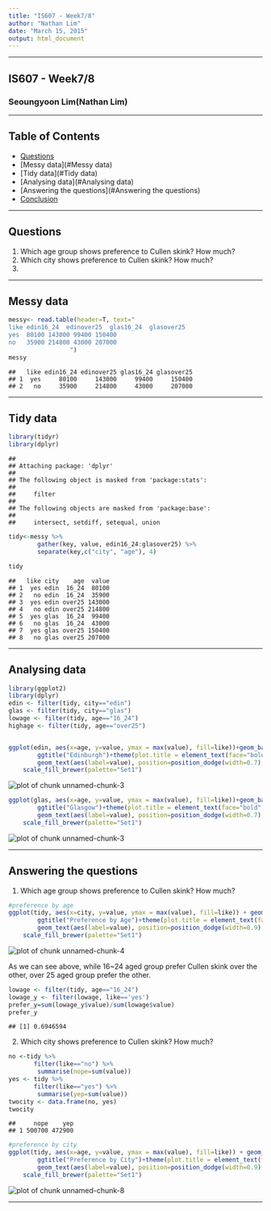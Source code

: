 ```yaml
---
title: "IS607 - Week7/8"
author: "Nathan Lim"
date: "March 15, 2015"
output: html_document
---
```


* * *
## IS607 - Week7/8
### Seoungyoon Lim(Nathan Lim)

* * *

## Table of Contents
* [Questions](#Questions)
* [Messy data](#Messy data)
* [Tidy data](#Tidy data)
* [Analysing data](#Analysing data)
* [Answering the questions](#Answering the questions)
* [Conclusion](#Conclusion)

* * *

## <a name="Questions"></a>Questions

1. Which age group shows preference to Cullen skink? How much?
2. Which city shows preference to Cullen skink? How much?
3.


* * *


## <a name="Messy data"></a>Messy data

```r
messy<- read.table(header=T, text="
like edin16_24  edinover25  glas16_24  glasover25
yes  80100 143000 99400 150400
no   35900 214800 43000 207000
                 ")
messy
```

```
##   like edin16_24 edinover25 glas16_24 glasover25
## 1  yes     80100     143000     99400     150400
## 2   no     35900     214800     43000     207000
```

* * *

## <a name="Tidy data"></a>Tidy data

```r
library(tidyr)
library(dplyr)
```

```
## 
## Attaching package: 'dplyr'
## 
## The following object is masked from 'package:stats':
## 
##     filter
## 
## The following objects are masked from 'package:base':
## 
##     intersect, setdiff, setequal, union
```

```r
tidy<-messy %>%
        gather(key, value, edin16_24:glasover25) %>%
        separate(key,c("city", "age"), 4) 

tidy
```

```
##   like city    age  value
## 1  yes edin  16_24  80100
## 2   no edin  16_24  35900
## 3  yes edin over25 143000
## 4   no edin over25 214800
## 5  yes glas  16_24  99400
## 6   no glas  16_24  43000
## 7  yes glas over25 150400
## 8   no glas over25 207000
```

* * *

## <a name="Analysing data"></a>Analysing data



```r
library(ggplot2)
library(dplyr)
edin <- filter(tidy, city=="edin")
glas <- filter(tidy, city=="glas")
lowage <- filter(tidy, age=="16_24")
highage <- filter(tidy, age=="over25")


ggplot(edin, aes(x=age, y=value, ymax = max(value), fill=like))+geom_bar(width=0.7,stat="identity", position="dodge",colour="black") + 
        ggtitle("Edinburgh")+theme(plot.title = element_text(face="bold", size=20))+
        geom_text(aes(label=value), position=position_dodge(width=0.7), vjust=-0.25)+ 
    scale_fill_brewer(palette="Set1")
```

![plot of chunk unnamed-chunk-3](figure/unnamed-chunk-3-1.png) 

```r
ggplot(glas, aes(x=age, y=value, ymax = max(value), fill=like))+geom_bar(width=0.7,stat="identity", position="dodge",colour="black") + 
        ggtitle("Glasgow")+theme(plot.title = element_text(face="bold", size=20))+
        geom_text(aes(label=value), position=position_dodge(width=0.7), vjust=-0.25)+ 
    scale_fill_brewer(palette="Set1")
```

![plot of chunk unnamed-chunk-3](figure/unnamed-chunk-3-2.png) 

* * *

## <a name="Answering the questions"></a>Answering the questions

1. Which age group shows preference to Cullen skink? How much?


```r
#preference by age
ggplot(tidy, aes(x=city, y=value, ymax = max(value), fill=like)) + geom_bar(stat="identity", position="dodge",colour="black") + facet_grid(~ age)+ theme(strip.text.x = element_text(size=13,face="bold"))+
        ggtitle("Preference by Age")+theme(plot.title = element_text(face="bold", size=20))+
        geom_text(aes(label=value), position=position_dodge(width=0.9), vjust=-0.25)+ 
    scale_fill_brewer(palette="Set1")
```

![plot of chunk unnamed-chunk-4](figure/unnamed-chunk-4-1.png) 

As we can see above, while 16~24 aged group prefer Cullen skink over the other, over 25 aged group prefer the other.

```r
lowage <- filter(tidy, age=="16_24")
lowage_y <- filter(lowage, like=='yes')
prefer_y=sum(lowage_y$value)/sum(lowage$value)
prefer_y
```

```
## [1] 0.6946594
```
2. Which city shows preference to Cullen skink? How much?



```r
no <-tidy %>%
       filter(like=="no") %>%
        summarise(nope=sum(value))
yes <- tidy %>%
       filter(like=="yes") %>%
        summarise(yep=sum(value))
twocity <- data.frame(no, yes)
twocity
```

```
##     nope    yep
## 1 500700 472900
```






```r
#preference by city
ggplot(tidy, aes(x=age, y=value, ymax = max(value), fill=like)) + geom_bar(stat="identity", position="dodge",colour="black") + facet_grid(~ city)+ theme(strip.text.x = element_text(size=13,face="bold"))+ 
        ggtitle("Preference by City")+theme(plot.title = element_text(face="bold", size=20))+
        geom_text(aes(label=value), position=position_dodge(width=0.9), vjust=-0.25)+ 
    scale_fill_brewer(palette="Set1")
```

![plot of chunk unnamed-chunk-8](figure/unnamed-chunk-8-1.png) 

* * *

